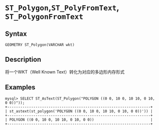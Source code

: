 # `ST_Polygon`,`ST_PolyFromText`, `ST_PolygonFromText`

## Syntax

`GEOMETRY ST_Polygon(VARCHAR wkt)`

## Description

将一个WKT（Well Known Text）转化为对应的多边形内存形式

## Examples

```
mysql> SELECT ST_AsText(ST_Polygon("POLYGON ((0 0, 10 0, 10 10, 0 10, 0 0))"));
+------------------------------------------------------------------+
| st_astext(st_polygon('POLYGON ((0 0, 10 0, 10 10, 0 10, 0 0))')) |
+------------------------------------------------------------------+
| POLYGON ((0 0, 10 0, 10 10, 0 10, 0 0))                          |
+------------------------------------------------------------------+
```
